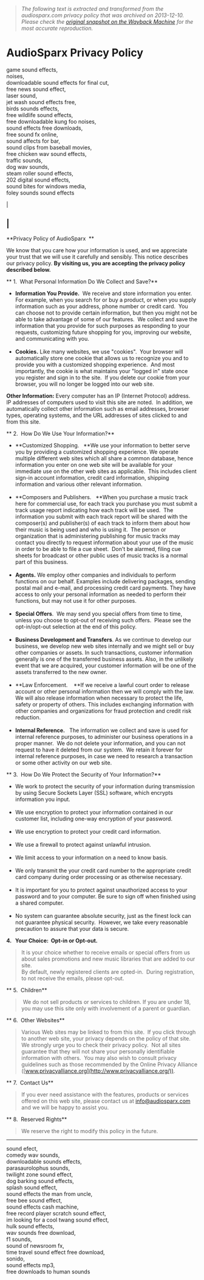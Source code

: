 > *The following text is extracted and transformed from the audiosparx.com privacy policy that was archived on 2013-12-10. Please check the [original snapshot on the Wayback Machine](https://web.archive.org/web/20131210025413id_/http%3A//www.audiosparx.com/sa/legal/privacy_policy.cfm) for the most accurate reproduction.*

# AudioSparx Privacy Policy

game sound effects,  
noises,  
downloadable sound effects for final cut,  
free news sound effect,  
laser sound,  
jet wash sound effects free,  
birds sounds effects,  
free wildlife sound effects,  
free downloadable kung foo noises,  
sound effects free downloads,  
free sound fx online,  
sound affects for bar,  
sound clips from baseball movies,  
free chicken wav sound effects,  
traffic sounds,  
dog wav sounds,  
steam roller sound effects,  
202 digital sound effects,  
sound bites for windows media,  
foley sounds sound effects 

| 

|   
---  
  
**Privacy Policy of AudioSparx  **

We know that you care how your information is used, and we appreciate your trust that we will use it carefully and sensibly. This notice describes our privacy policy. **By visiting us, you are accepting the privacy policy described below.**

** 1.  What Personal Information Do We Collect and Save?**

  * **Information You Provide.**  We receive and store information you enter.  For example, when you search for or buy a product, or when you supply information such as your address, phone number or credit card.  You can choose not to provide certain information, but then you might not be able to take advantage of some of our features.  We collect and save the information that you provide for such purposes as responding to your requests, customizing future shopping for you, improving our website, and communicating with you.    
 
  * **Cookies.** Like many websites, we use "cookies".  Your browser will automatically store one cookie that allows us to recognize you and to provide you with a customized shopping experience.  And most importantly, the cookie is what maintains your "logged in" state once you register and sign in to the site.  If you delete our cookie from your browser, you will no longer be logged into our web site.

**Other Information:** Every computer has an IP (Internet Protocol) address.  IP addresses of computers used to visit this site are noted.  In addition, we automatically collect other information such as email addresses, browser types, operating systems, and the URL addresses of sites clicked to and from this site. 




** 2.  How Do We Use Your Information?**

  * **Customized Shopping.   **We use your information to better serve you by providing a customized shopping experience. We operate multiple different web sites which all share a common database, hence information you enter on one web site will be available for your immediate use on the other web sites as applicable.  This includes client sign-in account information, credit card information, shipping information and various other relevant information.    
 
  * **Composers and Publishers.   **When you purchase a music track here for commercial use, for each track you purchase you must submit a track usage report indicating how each track will be used.  The information you submit with each track report will be shared with the composer(s) and publisher(s) of each track to inform them about how their music is being used and who is using it.  The person or organization that is administering publishing for music tracks may contact you directly to request information about your use of the music in order to be able to file a cue sheet.  Don't be alarmed, filing cue sheets for broadcast or other public uses of music tracks is a normal part of this business.   
 
  * **Agents.** We employ other companies and individuals to perform functions on our behalf. Examples include delivering packages, sending postal mail and e-mail, and processing credit card payments. They have access to only your personal information as needed to perform their functions, but may not use it for other purposes.   
 
  * **Special Offers**.  We may send you special offers from time to time, unless you choose to opt-out of receiving such offers.  Please see the opt-in/opt-out selection at the end of this policy.    
 
  * **Business Development and Transfers**. As we continue to develop our business, we develop new web sites internally and we might sell or buy other companies or assets. In such transactions, customer information generally is one of the transferred business assets. Also, in the unlikely event that we are acquired, your customer information will be one of the assets transferred to the new owner.  
 
  * **Law Enforcement.    **If we receive a lawful court order to release account or other personal information then we will comply with the law.  We will also release information when necessary to protect the life, safety or property of others. This includes exchanging information with other companies and organizations for fraud protection and credit risk reduction.   
 
  * **Internal Reference.**   The information we collect and save is used for internal reference purposes, to administer our business operations in a proper manner.  We do not delete your information, and you can not request to have it deleted from our system.  We retain it forever for internal reference purposes, in case we need to research a transaction or some other activity on our web site.



** 3.  How Do We Protect the Security of Your Information?**

  * We work to protect the security of your information during transmission by using Secure Sockets Layer (SSL) software, which encrypts information you input.   
 
  * We use encryption to protect your information contained in our customer list, including one-way encryption of your password.   
 
  * We use encryption to protect your credit card information.  
 
  * We use a firewall to protect against unlawful intrusion.   
 
  * We limit access to your information on a need to know basis.   
 
  * We only transmit the your credit card number to the appropriate credit card company during order processing or as otherwise necessary.   
 
  * It is important for you to protect against unauthorized access to your password and to your computer. Be sure to sign off when finished using a shared computer.   
 
  * No system can guarantee absolute security, just as the finest lock can not guarantee physical security.  However, we take every reasonable precaution to assure that your data is secure. 



**4.   Your Choice:  Opt-in or Opt-out.**

> It is your choice whether to receive emails or special offers from us about sales promotions and new music libraries that are added to our site.  
>  By default, newly registered clients are opted-in.  During registration, to not receive the emails, please opt-out.

** 5.  Children**

>  We do not sell products or services to children. If you are under 18, you may use this site only with involvement of a parent or guardian.

** 6.  Other Websites**

> Various Web sites may be linked to from this site.  If you click through to another web site, your privacy depends on the policy of that site.  We strongly urge you to check their privacy policy.  Not all sites guarantee that they will not share your personally identifiable information with others.  You may also wish to consult privacy guidelines such as those recommended by the Online Privacy Alliance ([www.privacyalliance.org](http://www.privacyalliance.org/)).

** 7.  Contact Us**

> If you ever need assistance with the features, products or services offered on this web site, please contact us at [ info@audiosparx.com](mailto:info@audiosparx.com) and we will be happy to assist you. 

** 8.  Reserved Rights**

> We reserve the right to modify this policy in the future.

*************************************  
  
  


sound efect,  
comedy wav sounds,  
downloadable sounds effects,  
parasaurolophus sounds,  
twilight zone sound effect,  
dog barking sound effects,  
splash sound effect,  
sound effects the man from uncle,  
free bee sound effect,  
sound effects cash machine,  
free record player scratch sound effect,  
im looking for a cool twang sound effect,  
hulk sound effects,  
wav sounds free download,  
f1 sounds,  
sound of newsroom fx,  
time travel sound effect free download,  
sonido,  
sound effects mp3,  
free downloads to human sounds 
